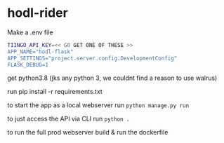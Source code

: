 # hodl-rider

Make a .env file
```sh
TIINGO_API_KEY=<< GO GET ONE OF THESE >>
APP_NAME="hodl-flask"
APP_SETTINGS="project.server.config.DevelopmentConfig"
FLASK_DEBUG=1
```
get python3.8 (jks any python 3, we couldnt find a reason to use walrus)

run pip install -r requirements.txt

to start the app as a local webserver run `python manage.py run`

to just access the API via CLI run `python .`

to run the full prod webserver build & run the dockerfile

